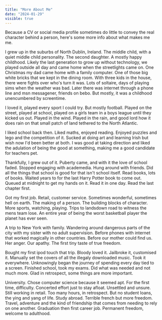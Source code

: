 ```yaml
---
title: "More About Me"
date: "2024-01-29"
visible: true
---
```


Because a CV or social media profile sometimes do little to convey the real character behind a person, here's some more info about what makes me me.

I grew up in the suburbs of North Dublin, Ireland. The middle child, with a quiet middle child personality. The second daughter. A mostly happy childhood. Likely the last generation to grow up without technology, we played outside all day and came home when the streetlights came on. One Christmas my dad came home with a family computer. One of those big white bricks that we kept in the dining room. With three kids in the house, there were fights over who's turn it was. Lots of soltaire, days of playing sims when the weather was bad. Later there was internet through a phone line and msn messagener, friends on bebo. But mostly, it was a childhood unencumbered by screentime.

I loved it, played every sport I could try. But mostly football. Played on the street, played at school, played on a girls team in a boys league until they kicked us out. Played in the wind. Played in the rain, and good lord how it does rain on that small patch of land tethered to the North Atlantic.

I liked school back then. Liked maths, enjoyed reading. Enjoyed puzzles and lego and the competition of it. Sucked at doing art and learning Irish but wish now I'd been better at both. I was good at taking direction and liked the adulation of being the good at something, making me a good candidate for teachers pet.

Thankfully, I grew out of it. Puberty came, and with it the love of school faded. Stopped engaging with academedia. Hung around with friends. Did all the things that school is good for that isn't school itself. Read books, lots of books. Waited years to for the last Harry Potter book to come out. Queued at midnight to get my hands on it. Read it in one day. Read the last chapter first.

Got my first job. Retail, customer service. Sometimes wonderful, sometimes hell on earth. The making of a person. The building blocks of character. More sports, watching, playing. Trips to landsdown road to witness the mens team lose. An entire year of being the worst basketball player the planet has ever seen.

A trip to New York with family. Wandering around dangerous parts of the city with my sister with no adult supervision. Before phones with internet that worked magically in other countries. Before our mother could find us. Her anger. Our apathy. The first tiny taste of true freedom.

Bought my first ipod touch that trip. Bloody loved it. Jailbroke it, customised it. Manually set the covers of all the illegaly downloaded music. Took it everywhere. Unknowingly began the journey of spending every day tied to a screen. Finished school, took my exams. Did what was needed and not much more. Glad in retrospect, some things are more important.

University. Chose computer science because it seemed apt. For the first time, difficulty. Concerted effort just to stay afloat. Unsettled and unsure. Still working in retail. Too many hours, in retrospect. But no student loans, the ying and yang of life. Study abroad. Terrible french but more freedom. Travel, adventure and the kind of friendship that comes from needing to rely on one another. Graduation then first career job. Permanent freedom, welcome to adulthood.
